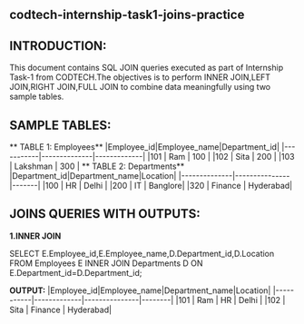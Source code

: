 ## codtech-internship-task1-joins-practice
## INTRODUCTION:
This document contains SQL JOIN queries executed as part of Internship Task-1 from CODTECH.The objectives is to perform INNER JOIN,LEFT JOIN,RIGHT JOIN,FULL JOIN to combine data meaningfully using two sample tables.
## SAMPLE TABLES:
** TABLE 1: Employees**
|Employee_id|Employee_name|Department_id|
|-----------|--------------|-------------|
|101        | Ram          | 100          |
|102        | Sita         | 200          |
|103        | Lakshman     | 300          |
** TABLE 2: Departments**
|Department_id|Department_name|Location|
|--------------|---------------|-------|
|100           | HR            | Delhi |
|200           | IT            | Banglore|
|320           | Finance       | Hyderabad|

## JOINS QUERIES WITH OUTPUTS:
**1.INNER JOIN**

SELECT E.Employee_id,E.Employee_name,D.Department_id,D.Location FROM Employees E INNER JOIN Departments D ON E.Department_id=D.Department_id;

**OUTPUT:**
|Employee_id|Employee_name|Department_name|Location|
|-----------|-------------|---------------|--------|
|101        | Ram         | HR            | Delhi  |
|102        | Sita        | Finance       | Hyderabad|



